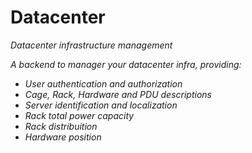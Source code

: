 # Datacenter

<em>Datacenter infrastructure management

A backend to manager your datacenter infra, providing:

- User authentication and authorization
- Cage, Rack, Hardware and PDU descriptions
- Server identification and localization
- Rack total power capacity
- Rack distribuition
- Hardware position

